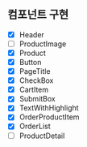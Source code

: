 ## 컴포넌트 구현

- [x] Header
- [ ] ProductImage
- [x] Product
- [x] Button
- [x] PageTitle
- [x] CheckBox
- [x] CartItem
- [x] SubmitBox
- [x] TextWithHighlight
- [x] OrderProductItem
- [x] OrderList
- [ ] ProductDetail
